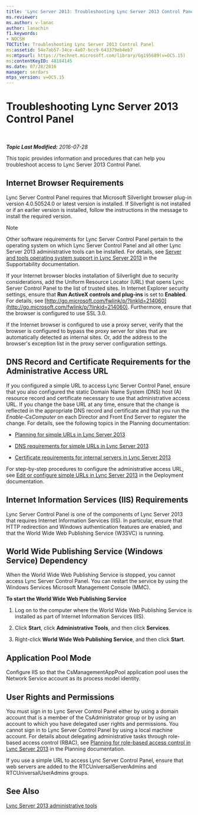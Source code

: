 ```yaml
---
title: 'Lync Server 2013: Troubleshooting Lync Server 2013 Control Panel'
ms.reviewer: 
ms.author: v-lanac
author: lanachin
f1.keywords:
- NOCSH
TOCTitle: Troubleshooting Lync Server 2013 Control Panel
ms:assetid: 54e7ab57-34ce-4a07-bcc9-643379eb4eb7
ms:mtpsurl: https://technet.microsoft.com/library/Gg195689(v=OCS.15)
ms:contentKeyID: 48184145
ms.date: 07/28/2016
manager: serdars
mtps_version: v=OCS.15
---
```


<div data-xmlns="http://www.w3.org/1999/xhtml">

<div class="topic" data-xmlns="http://www.w3.org/1999/xhtml" data-msxsl="urn:schemas-microsoft-com:xslt" data-cs="http://msdn.microsoft.com/">

<div data-asp="http://msdn2.microsoft.com/asp">

# Troubleshooting Lync Server 2013 Control Panel

</div>

<div id="mainSection">

<div id="mainBody">

<span> </span>

_**Topic Last Modified:** 2016-07-28_

This topic provides information and procedures that can help you troubleshoot access to Lync Server 2013 Control Panel.

<div>

## Internet Browser Requirements

Lync Server Control Panel requires that Microsoft Silverlight browser plug-in version 4.0.50524.0 or latest version is installed. If Silverlight is not installed or if an earlier version is installed, follow the instructions in the message to install the required version.

<div>


> [!NOTE]  
> Other software requirements for Lync Server Control Panel pertain to the operating system on which Lync Server Control Panel and all other Lync Server 2013 administrative tools can be installed. For details, see <A href="lync-server-2013-server-and-tools-operating-system-support.md">Server and tools operating system support in Lync Server 2013</A> in the Supportability documentation.



</div>

If your Internet browser blocks installation of Silverlight due to security considerations, add the Uniform Resource Locator (URL) that opens Lync Server Control Panel to the list of trusted sites. In Internet Explorer security settings, ensure that **Run ActiveX controls and plug-ins** is set to **Enabled**. For details, see [http://go.microsoft.com/fwlink/p/?linkId=214060](http://go.microsoft.com/fwlink/p/?linkid=214060). Furthermore, ensure that the browser is configured to use SSL 3.0.

If the Internet browser is configured to use a proxy server, verify that the browser is configured to bypass the proxy server for sites that are automatically detected as internal sites. Or, add the address to the browser's exception list in the proxy server configuration settings.

</div>

<div>

## DNS Record and Certificate Requirements for the Administrative Access URL

If you configured a simple URL to access Lync Server Control Panel, ensure that you also configured the static Domain Name System (DNS) host (A) resource record and certificate necessary to use that administrative access URL. If you change the base URL at any time, ensure that the change is reflected in the appropriate DNS record and certificate and that you run the *Enable-CsComputer* on each Director and Front End Server to register the change. For details, see the following topics in the Planning documentation:

  - [Planning for simple URLs in Lync Server 2013](lync-server-2013-planning-for-simple-urls.md)

  - [DNS requirements for simple URLs in Lync Server 2013](lync-server-2013-dns-requirements-for-simple-urls.md)

  - [Certificate requirements for internal servers in Lync Server 2013](lync-server-2013-certificate-requirements-for-internal-servers.md)

For step-by-step procedures to configure the administrative access URL, see [Edit or configure simple URLs in Lync Server 2013](lync-server-2013-edit-or-configure-simple-urls.md) in the Deployment documentation.

</div>

<div>

## Internet Information Services (IIS) Requirements

Lync Server Control Panel is one of the components of Lync Server 2013 that requires Internet Information Services (IIS). In particular, ensure that HTTP redirection and Windows authentication features are enabled, and that the World Wide Web Publishing Service (W3SVC) is running.

<div>

## World Wide Publishing Service (Windows Service) Dependency

When the World Wide Web Publishing Service is stopped, you cannot access Lync Server Control Panel. You can restart the service by using the Windows Services Microsoft Management Console (MMC).

**To start the World Wide Web Publishing Service**

1.  Log on to the computer where the World Wide Web Publishing Service is installed as part of Internet Information Services (IIS).

2.  Click **Start**, click **Administrative Tools**, and then click **Services**.

3.  Right-click **World Wide Web Publishing Service**, and then click **Start**.

</div>

<div>

## Application Pool Mode

Configure IIS so that the CsManagementAppPool application pool uses the Network Service account as its process model identity.

</div>

</div>

<div>

## User Rights and Permissions

You must sign in to Lync Server Control Panel either by using a domain account that is a member of the CsAdministrator group or by using an account to which you have delegated user rights and permissions. You cannot sign in to Lync Server Control Panel by using a local machine account. For details about delegating administrative tasks through role-based access control (RBAC), see [Planning for role-based access control in Lync Server 2013](lync-server-2013-planning-for-role-based-access-control.md) in the Planning documentation.

If you use a simple URL to access Lync Server Control Panel, ensure that web servers are added to the RTCUniversalServerAdmins and RTCUniversalUserAdmins groups.

</div>

<div>

## See Also


[Lync Server 2013 administrative tools](lync-server-2013-lync-server-administrative-tools.md)  
  

</div>

</div>

<span> </span>

</div>

</div>

</div>


